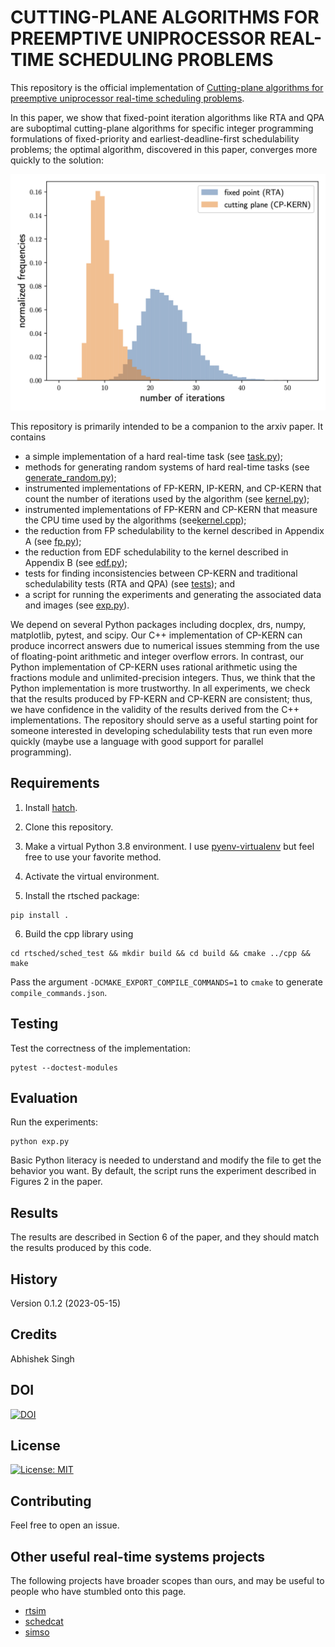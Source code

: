 # CUTTING-PLANE ALGORITHMS FOR PREEMPTIVE UNIPROCESSOR REAL-TIME SCHEDULING PROBLEMS

This repository is the official implementation of [Cutting-plane algorithms for
  preemptive uniprocessor real-time scheduling
  problems](https://arxiv.org/abs/2210.11185).

In this paper, we show that fixed-point iteration algorithms like RTA and QPA
are suboptimal cutting-plane algorithms for specific integer programming
formulations of fixed-priority and earliest-deadline-first schedulability
problems; the optimal algorithm, discovered in this paper, converges more
quickly to the solution:

![compare fixed-point iteration to cutting-plane method](docs/images/fp_cp_compare.png)

This repository is primarily intended to be a companion to the arxiv paper. It
contains
- a simple implementation of a hard real-time task (see
  [task.py](rtsched/system/task.py));
- methods for generating random systems of hard real-time tasks (see
  [generate_random.py](rtsched/system/generate_random.py));
- instrumented implementations of FP-KERN, IP-KERN, and CP-KERN that count the
  number of iterations used by the algorithm (see
  [kernel.py](rtsched/sched_test/kernel.py));
- instrumented implementations of FP-KERN and CP-KERN that measure the CPU time
  used by the algorithms (see[kernel.cpp](rtsched/sched_test/cpp/kernel.cpp));
- the reduction from FP schedulability to the kernel described in
  Appendix A (see [fp.py](rtsched/sched_test/fp.py));
- the reduction from EDF schedulability to the kernel described in Appendix B
  (see [edf.py](rtsched/sched_test/edf.py));
- tests for finding inconsistencies between CP-KERN and traditional
  schedulability tests (RTA and QPA) (see [tests](rtsched/tests)); and
- a script for running the experiments and generating the associated data and
  images (see [exp.py](./exp.py)).

We depend on several Python packages including docplex, drs, numpy, matplotlib,
pytest, and scipy. Our C++ implementation of CP-KERN can produce incorrect
answers due to numerical issues stemming from the use of floating-point
arithmetic and integer overflow errors. In contrast, our Python implementation
of CP-KERN uses rational arithmetic using the fractions module and
unlimited-precision integers. Thus, we think that the Python implementation is
more trustworthy. In all experiments, we check that the results produced by
FP-KERN and CP-KERN are consistent; thus, we have confidence in the validity of
the results derived from the C++ implementations. The repository should serve as
a useful starting point for someone interested in developing schedulability
tests that run even more quickly (maybe use a language with good support for
parallel programming).

## Requirements

1. Install [hatch](https://hatch.pypa.io/latest/install/).

2. Clone this repository.

3. Make a virtual Python 3.8 environment. I use
   [pyenv-virtualenv](https://github.com/pyenv/pyenv-virtualenv) but feel free
   to use your favorite method.

4. Activate the virtual environment.

5. Install the rtsched package:

```
pip install .
```

6. Build the cpp library using
```
cd rtsched/sched_test && mkdir build && cd build && cmake ../cpp && make
```

Pass the argument `-DCMAKE_EXPORT_COMPILE_COMMANDS=1` to `cmake` to generate
`compile_commands.json`.

## Testing

Test the correctness of the implementation:

```
pytest --doctest-modules
```

## Evaluation

Run the experiments:

```
python exp.py
```

Basic Python literacy is needed to understand and modify the file to get the
behavior you want. By default, the script runs the experiment described in
Figures 2 in the paper.

## Results

The results are described in Section 6 of the paper, and they should match the
results produced by this code.

## History

Version 0.1.2 (2023-05-15)

## Credits

Abhishek Singh

## DOI

[![DOI](https://zenodo.org/badge/604422991.svg)](https://zenodo.org/badge/latestdoi/604422991)

## License

[![License: MIT](https://img.shields.io/badge/License-MIT-yellow.svg)](https://opensource.org/licenses/MIT)

## Contributing

Feel free to open an issue.

## Other useful real-time systems projects

The following projects have broader scopes than ours, and may be useful to
people who have stumbled onto this page.

- [rtsim](http://rtsim.sssup.it/)
- [schedcat](https://github.com/brandenburg/schedcat)
- [simso](https://github.com/MaximeCheramy/simso)
